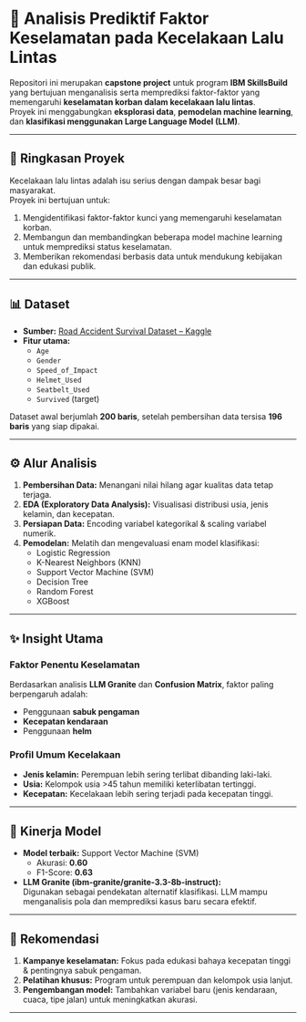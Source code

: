 # 🚦 Analisis Prediktif Faktor Keselamatan pada Kecelakaan Lalu Lintas  

Repositori ini merupakan **capstone project** untuk program **IBM SkillsBuild** yang bertujuan menganalisis serta memprediksi faktor-faktor yang memengaruhi **keselamatan korban dalam kecelakaan lalu lintas**.  
Proyek ini menggabungkan **eksplorasi data**, **pemodelan machine learning**, dan **klasifikasi menggunakan Large Language Model (LLM)**.  

---

## 🎯 Ringkasan Proyek  
Kecelakaan lalu lintas adalah isu serius dengan dampak besar bagi masyarakat.  
Proyek ini bertujuan untuk:  
1. Mengidentifikasi faktor-faktor kunci yang memengaruhi keselamatan korban.  
2. Membangun dan membandingkan beberapa model machine learning untuk memprediksi status keselamatan.  
3. Memberikan rekomendasi berbasis data untuk mendukung kebijakan dan edukasi publik.  

---

## 📊 Dataset  
- **Sumber:** [Road Accident Survival Dataset – Kaggle](https://www.kaggle.com/)  
- **Fitur utama:**  
  - `Age`  
  - `Gender`  
  - `Speed_of_Impact`  
  - `Helmet_Used`  
  - `Seatbelt_Used`  
  - `Survived` (target)  

Dataset awal berjumlah **200 baris**, setelah pembersihan data tersisa **196 baris** yang siap dipakai.  

---

## ⚙️ Alur Analisis  
1. **Pembersihan Data:** Menangani nilai hilang agar kualitas data tetap terjaga.  
2. **EDA (Exploratory Data Analysis):** Visualisasi distribusi usia, jenis kelamin, dan kecepatan.  
3. **Persiapan Data:** Encoding variabel kategorikal & scaling variabel numerik.  
4. **Pemodelan:** Melatih dan mengevaluasi enam model klasifikasi:  
   - Logistic Regression  
   - K-Nearest Neighbors (KNN)  
   - Support Vector Machine (SVM)  
   - Decision Tree  
   - Random Forest  
   - XGBoost  

---

## ✨ Insight Utama  

### Faktor Penentu Keselamatan  
Berdasarkan analisis **LLM Granite** dan **Confusion Matrix**, faktor paling berpengaruh adalah:  
- Penggunaan **sabuk pengaman**  
- **Kecepatan kendaraan**  
- Penggunaan **helm**  

### Profil Umum Kecelakaan  
- **Jenis kelamin:** Perempuan lebih sering terlibat dibanding laki-laki.  
- **Usia:** Kelompok usia >45 tahun memiliki keterlibatan tertinggi.  
- **Kecepatan:** Kecelakaan lebih sering terjadi pada kecepatan tinggi.  

---

## 🤖 Kinerja Model  
- **Model terbaik:** Support Vector Machine (SVM)  
  - Akurasi: **0.60**  
  - F1-Score: **0.63**  
- **LLM Granite (ibm-granite/granite-3.3-8b-instruct):**  
  Digunakan sebagai pendekatan alternatif klasifikasi. LLM mampu menganalisis pola dan memprediksi kasus baru secara efektif.  

---

## 📜 Rekomendasi  
1. **Kampanye keselamatan:** Fokus pada edukasi bahaya kecepatan tinggi & pentingnya sabuk pengaman.  
2. **Pelatihan khusus:** Program untuk perempuan dan kelompok usia lanjut.  
3. **Pengembangan model:** Tambahkan variabel baru (jenis kendaraan, cuaca, tipe jalan) untuk meningkatkan akurasi.  

---
